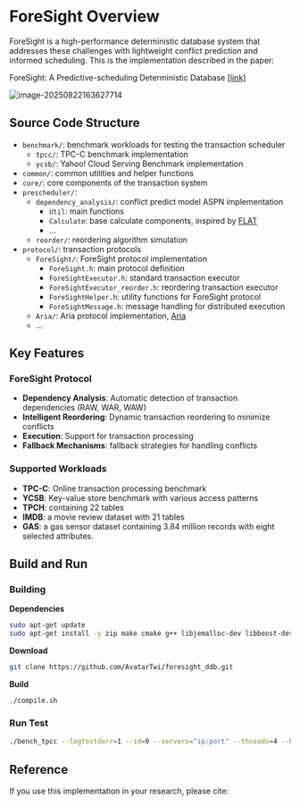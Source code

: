 # ForeSight Overview

ForeSight is a high-performance deterministic database system that addresses these challenges with lightweight conflict prediction and informed scheduling. This is the implementation described in the paper:

ForeSight: A Predictive-scheduling Deterministic Database [[link]]()

![image-20250822163627714](https://typora-picpool-1314405309.cos.ap-nanjing.myqcloud.com/img/image-20250822163627714.png)

## Source Code Structure

- `benchmark/`: benchmark workloads for testing the transaction scheduler
  - `tpcc/`: TPC-C benchmark implementation
  - `ycsb/`: Yahoo! Cloud Serving Benchmark implementation
- `common/`: common utilities and helper functions
- `core/`: core components of the transaction system
- `prescheduler/`: 
  - `dependency_analysis/`: conflict predict model ASPN implementation
    - `Util`: main functions
    - `Calculate`: base calculate components, inspired by [FLAT](https://github.com/wuziniu/FSPN)
    - ...
  - `reorder/`: reordering algorithm simulation
- `protocol/`: transaction protocols
  - `ForeSight/`: ForeSight protocol implementation
    - `ForeSight.h`: main protocol definition
    - `ForeSightExecutor.h`: standard transaction executor
    - `ForeSightExecutor_reorder.h`: reordering transaction executor
    - `ForeSightHelper.h`: utility functions for ForeSight protocol
    - `ForeSightMessage.h`: message handling for distributed execution
  - `Aria/`: Aria protocol implementation, [Aria](https://github.com/luyi0619/aria)
  - ...

## Key Features

### ForeSight Protocol
- **Dependency Analysis**: Automatic detection of transaction dependencies (RAW, WAR, WAW)
- **Intelligent Reordering**: Dynamic transaction reordering to minimize conflicts
- **Execution**: Support for transaction processing
- **Fallback Mechanisms**: fallback strategies for handling conflicts

### Supported Workloads
- **TPC-C**: Online transaction processing benchmark
- **YCSB**: Key-value store benchmark with various access patterns
- **TPCH**: containing 22 tables
- **IMDB**: a movie review dataset with 21 tables
- **GAS**: a gas sensor dataset containing 3.84 million records with eight selected attributes. 

## Build and Run

### Building

**Dependencies**

```sh
sudo apt-get update
sudo apt-get install -y zip make cmake g++ libjemalloc-dev libboost-dev libgoogle-glog-dev
```
**Download**

```sh
git clone https://github.com/AvatarTwi/foresight_ddb.git
```
**Build**
```
./compile.sh
```

### Run Test

```sh
./bench_tpcc --logtostderr=1 --id=0 --servers="ip:port" --threads=4 --batch_size=500 --query=mixed --neworder_dist=10 --payment_dist=15 --same_batch=False --fsFB_lock_manager=1 --protocol=ForeSight --partition_num=108
```

## Reference

If you use this implementation in your research, please cite:

```

```
